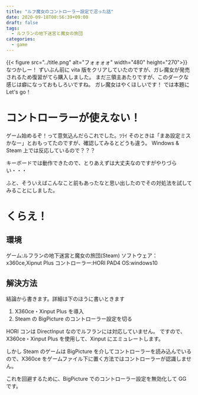 ```yaml
---
title: "ルフ魔女のコントローラー設定で沼った話"
date: 2020-09-18T00:56:39+09:00
draft: false
tags:
  - ルフランの地下迷宮と魔女の旅団
categories:
  - game
---
```


{{< figure src="../title.png" alt="フォォォォ" width="480" height="270">}}
なつかしー！
ずいぶん前に vita 版をクリアしていたのですが、ガレ魔女が発売されるため復習がてら購入しました。
まだ三領主あたりですが、このダークな感じは癖になっておもしろいですね。
ガレ魔女はやくほしいです！
では本題に Let's go！

# コントローラーが使えない！

ゲーム始めるぞ！って意気込んだらこれでした。ﾂﾗｲ
そのときは「まあ設定ミスかなー」とおもってたのですが、確認してみるとどうも違う。
Windows & Steam 上では反応しているので？？？

キーボードでは動作できたので、とりあえずは大丈夫なのですがやりづらい・・・

ふと、そういえばこんなこと前もあったなと思い出したのでその対処法を試してみることにしました。

# くらえ！

## 環境

ゲーム:ルフランの地下迷宮と魔女の旅団(Steam)
ソフトウェア：x360ce,Xipnut Plus
コントローラー:HORI PAD4
OS:windows10

## 解決方法

結論から書きます。詳細は下のほうに書いときます

1. X360ce・Xinput Plus を導入
2. Steam の BigPicture のコントローラー設定を切る

HORI コンは DirectInput なのでルフランには対応していません。
ですので、X360ce・Xinput Plus を使用して、Xinput にエミュレートします。

しかし Steam のゲームは BigPicture を介してコントローラーを読み込んでいるので、X360ce をゲームファイル下に置く方法ではコントローラーが認識しません。

これを回避するために、BigPicture でのコントローラー設定を無効化して GG です。
